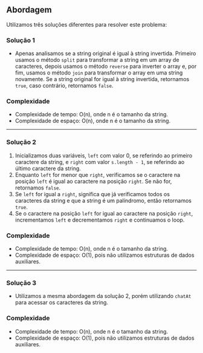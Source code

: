 ## Abordagem
Utilizamos três soluções diferentes para resolver este problema:

### Solução 1
- Apenas analisamos se a string original é igual à string invertida. Primeiro usamos o método `split` para transformar a string em um array de caracteres, depois usamos o método `reverse` para inverter o array e, por fim, usamos o método `join` para transformar o array em uma string novamente. Se a string original for igual à string invertida, retornamos `true`, caso contrário, retornamos `false`.

### Complexidade
- Complexidade de tempo: O(n), onde n é o tamanho da string.
- Complexidade de espaço: O(n), onde n é o tamanho da string.

---

### Solução 2
1. Inicializamos duas variáveis, `left` com valor 0, se referindo ao primeiro caractere da string, e `right` com valor `s.length - 1`, se referindo ao último caractere da string.
2. Enquanto `left` for menor que `right`, verificamos se o caractere na posição `left` é igual ao caractere na posição `right`. Se não for, retornamos `false`.
3. Se `left` for igual a `right`, significa que já verificamos todos os caracteres da string e que a string é um palíndromo, então retornamos `true`.
4. Se o caractere na posição `left` for igual ao caractere na posição `right`, incrementamos `left` e decrementamos `right` e continuamos o loop.

### Complexidade
- Complexidade de tempo: O(n), onde n é o tamanho da string.
- Complexidade de espaço: O(1), pois não utilizamos estruturas de dados auxiliares.

---

### Solução 3
- Utilizamos a mesma abordagem da solução 2, porém utilizando `chatAt` para acessar os caracteres da string.

### Complexidade
- Complexidade de tempo: O(n), onde n é o tamanho da string.
- Complexidade de espaço: O(1), pois não utilizamos estruturas de dados auxiliares.

